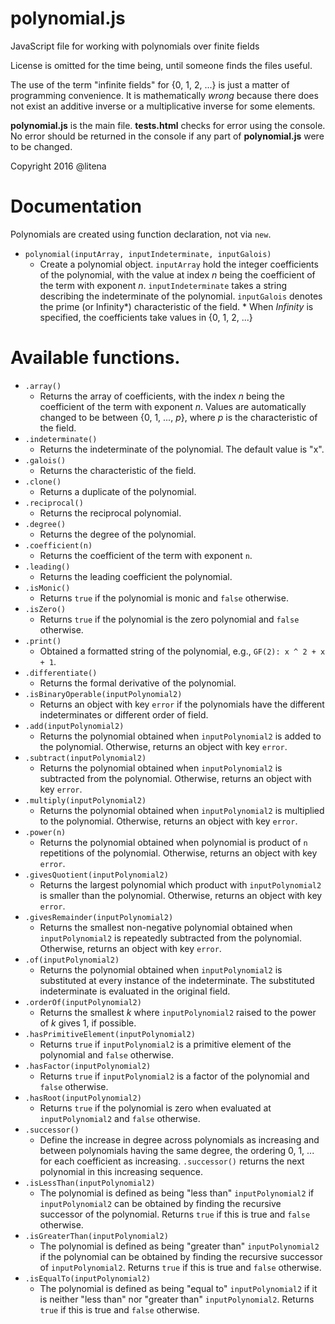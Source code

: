 # polynomial.js
JavaScript file for working with polynomials over finite fields

License is omitted for the time being, until someone finds the files useful.

The use of the term "infinite fields" for {0, 1, 2, ...} is just a matter of programming convenience. It is mathematically *wrong* because there does not exist an additive inverse or a multiplicative inverse for some elements.

**polynomial.js** is the main file. **tests.html** checks for error using the console. No error should be returned in the console if any part of **polynomial.js** were to be changed.

Copyright 2016 @litena

# Documentation
Polynomials are created using function declaration, not via `new`.

* `polynomial(inputArray, inputIndeterminate, inputGalois)`
  * Create a polynomial object. `inputArray` hold the integer coefficients of the polynomial, with the value at index *n* being the coefficient of the term with exponent *n*. `inputIndeterminate` takes a string describing the indeterminate of the polynomial. `inputGalois` denotes the prime (or Infinity\*) characteristic of the field.
\* When *Infinity* is specified, the coefficients take values in {0, 1, 2, ...}
# Available functions.

* `.array()`
  * Returns the array of coefficients, with the index *n* being the coefficient of the term with exponent *n*. Values are automatically changed to be between {0, 1, ..., *p*}, where *p* is the characteristic of the field.
* `.indeterminate()`
  * Returns the indeterminate of the polynomial. The default value is "x".
* `.galois()`
  * Returns the characteristic of the field.
* `.clone()`
  * Returns a duplicate of the polynomial.
* `.reciprocal()`
  * Returns the reciprocal polynomial.
* `.degree()`
  * Returns the degree of the polynomial.
* `.coefficient(n)`
  * Returns the coefficient of the term with exponent `n`.
* `.leading()`
  * Returns the leading coefficient the polynomial.
* `.isMonic()`
  * Returns `true` if the polynomial is monic and `false` otherwise.
* `.isZero()`
  * Returns `true` if the polynomial is the zero polynomial and `false` otherwise.
* `.print()`
  * Obtained a formatted string of the polynomial, e.g., `GF(2): x ^ 2 + x + 1`.
* `.differentiate()`
  * Returns the formal derivative of the polynomial.
* `.isBinaryOperable(inputPolynomial2)`
  * Returns an object with key `error` if the polynomials have the different indeterminates or different order of field.
* `.add(inputPolynomial2)`
  * Returns the polynomial obtained when `inputPolynomial2` is added to the polynomial. Otherwise, returns an object with key `error`.
* `.subtract(inputPolynomial2)`
  * Returns the polynomial obtained when `inputPolynomial2` is subtracted from the polynomial. Otherwise, returns an object with key `error`.
* `.multiply(inputPolynomial2)`
  * Returns the polynomial obtained when `inputPolynomial2` is multiplied to the polynomial. Otherwise, returns an object with key `error`.
* `.power(n)`
  * Returns the polynomial obtained when polynomial is product of `n` repetitions of the polynomial. Otherwise, returns an object with key `error`.
* `.givesQuotient(inputPolynomial2)`
  * Returns the largest polynomial which product with `inputPolynomial2` is smaller than the polynomial. Otherwise, returns an object with key `error`.
* `.givesRemainder(inputPolynomial2)`
  * Returns the smallest non-negative polynomial obtained when `inputPolynomial2` is repeatedly subtracted from the polynomial. Otherwise, returns an object with key `error`.
* `.of(inputPolynomial2)`
  * Returns the polynomial obtained when `inputPolynomial2` is substituted at every instance of the indeterminate. The substituted indeterminate is evaluated in the original field.
* `.orderOf(inputPolynomial2)`
  * Returns the smallest *k* where `inputPolynomial2` raised to the power of *k* gives 1, if possible.
* `.hasPrimitiveElement(inputPolynomial2)`
  * Returns `true` if `inputPolynomial2` is a primitive element of the polynomial and `false` otherwise.
* `.hasFactor(inputPolynomial2)`
  * Returns `true` if `inputPolynomial2` is a factor of the polynomial and `false` otherwise.
* `.hasRoot(inputPolynomial2)`
  * Returns `true` if the polynomial is zero when evaluated at `inputPolynomial2` and `false` otherwise.
* `.successor()`
  * Define the increase in degree across polynomials as increasing and between polynomials having the same degree, the ordering 0, 1, ... for each coefficient as increasing. `.successor()` returns the next polynomial in this increasing sequence.
* `.isLessThan(inputPolynomial2)`
  * The polynomial is defined as being "less than" `inputPolynomial2` if `inputPolynomial2` can be obtained by finding the recursive successor of the polynomial. Returns `true` if this is true and `false` otherwise.
* `.isGreaterThan(inputPolynomial2)`
  * The polynomial is defined as being "greater than" `inputPolynomial2` if the polynomial can be obtained by finding the recursive successor of `inputPolynomial2`. Returns `true` if this is true and `false` otherwise.
* `.isEqualTo(inputPolynomial2)`
  * The polynomial is defined as being "equal to" `inputPolynomial2` if it is neither "less than" nor "greater than" `inputPolynomial2`. Returns `true` if this is true and `false` otherwise.
